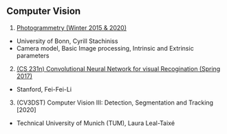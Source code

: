 ## Computer Vision
1. [Photogrammetry (Winter 2015 & 2020)](./Photogrammetry.md)
  - University of Bonn, Cyrill Stachiniss
  - Camera model, Basic Image processing, Intrinsic and Extrinsic parameters
2. [(CS 231n) Convolutional Neural Network for visual Recogination (Spring 2017)](./CNN.md)
  - Stanford, Fei-Fei-Li
3. (CV3DST) Computer Vision III: Detection, Segmentation and Tracking [2020]
  -  Technical University of Munich (TUM), Laura Leal-Taixé
